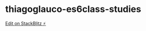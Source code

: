 # thiagoglauco-es6class-studies

[Edit on StackBlitz ⚡️](https://stackblitz.com/edit/thiagoglauco-es6class-studies)